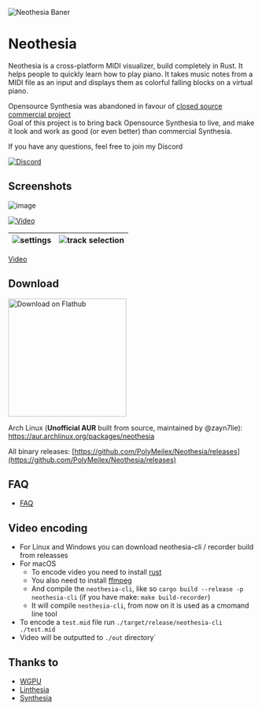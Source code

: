 ![Neothesia Baner](https://github.com/user-attachments/assets/383438e5-80cd-49d2-af30-85afe5d79c6b)


# Neothesia

Neothesia is a cross-platform MIDI visualizer, build completely in Rust.
It helps people to quickly learn how to play piano.
It takes music notes from a MIDI file as an input and displays them as colorful falling blocks on a virtual piano.

Opensource Synthesia was abandoned in favour of [closed source commercial project](https://www.synthesiagame.com/)  
Goal of this project is to bring back Opensource Synthesia to live, and make it look and work as good (or even better) than commercial Synthesia.

If you have any questions, feel free to join my Discord

[<img alt="Discord" src="https://img.shields.io/discord/273176778946641920?logo=discord&style=for-the-badge&color=%23a051ee">](https://discord.gg/sgeZuVA)

## Screenshots

![image](https://github.com/PolyMeilex/Neothesia/assets/20758186/65483bab-0b74-4fd4-90b1-fdd00508b676)

[![Video](https://github.com/PolyMeilex/Neothesia/assets/20758186/dc564433-aade-4430-b137-5f90000ae9e0)](https://youtu.be/ReE9nVuMCSE)

|![settings](https://github.com/PolyMeilex/Neothesia/assets/20758186/e38642e2-6118-4931-9964-a1df27a36db9)|![track selection](https://github.com/PolyMeilex/Neothesia/assets/20758186/2309d970-0234-45ff-a9f4-105ff08514af)|
|--|--|

[Video](https://youtu.be/ReE9nVuMCSE)

## Download

<a href="https://flathub.org/apps/details/com.github.polymeilex.neothesia"><img width="240" alt="Download on Flathub" src="https://flathub.org/assets/badges/flathub-badge-en.png"/></a>

Arch Linux (**Unofficial AUR** built from source, maintained by @zayn7lie): <https://aur.archlinux.org/packages/neothesia>

All binary releases:
[https://github.com/PolyMeilex/Neothesia/releases](https://github.com/PolyMeilex/Neothesia/releases)

## FAQ

- [FAQ](https://github.com/PolyMeilex/Neothesia/wiki/FAQ)

## Video encoding

- For Linux and Windows you can download neothesia-cli / recorder build from releasses
- For macOS
    - To encode video you need to install [rust](https://www.rust-lang.org/)
    - You also need to install [ffmpeg](https://ffmpeg.org/)
    - And compile the `neothesia-cli`, like so `cargo build --release -p neothesia-cli` (if you have make: `make build-recorder`)
    - It will compile `neothesia-cli`, from now on it is used as a cmomand line tool
- To encode a `test.mid` file run `./target/release/neothesia-cli ./test.mid`
- Video will be outputted to `./out` directory`

## Thanks to

- [WGPU](https://wgpu.rs/)
- [Linthesia](https://github.com/linthesia/linthesia)
- [Synthesia](https://github.com/johndpope/pianogame)
